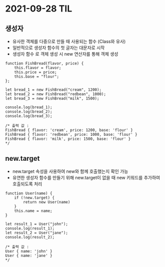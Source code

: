 # 2021-09-28 TIL

## 생성자
* 유사한 객체를 다중으로 만들 때 사용되는 함수 (Class와 유사)
* 일반적으로 생성자 함수의 첫 글자는 대문자로 시작
* 생성자 함수  로 객체 생성 시 new 연산자를 통해 객체 생성
~~~
function FishBread(flavor, price) {
    this.flavor = flavor;
    this.price = price;
    this.base = "flour";
};

let bread_1 = new FishBread("cream", 1200);
let bread_2 = new FishBread("redbean", 1000);
let bread_3 = new FishBread("milk", 1500);

console.log(bread_1);
console.log(bread_2);
console.log(bread_3);

/* 출력 값 :
FishBread { flavor: 'cream', price: 1200, base: 'flour' }
FishBread { flavor: 'redbean', price: 1000, base: 'flour' }
FishBread { flavor: 'milk', price: 1500, base: 'flour' }
*/
~~~

## new.target
* new.target 속성을 사용하여 new와 함께 호출했는지 확인 가능
* 유연한 생성자 함수를 만들기 위해 new.target이 없을 때 new 키워드를 추가하여 호출되도록 처리
~~~
function User(name) {
    if (!new.target) {
        return new User(name)
    }
    this.name = name;
}

let result_1 = User("john");
console.log(result_1);
let result_2 = User("jane");
console.log(result_2);

/* 출력 값 : 
User { name: 'john' }
User { name: 'jane' }
*/
~~~
